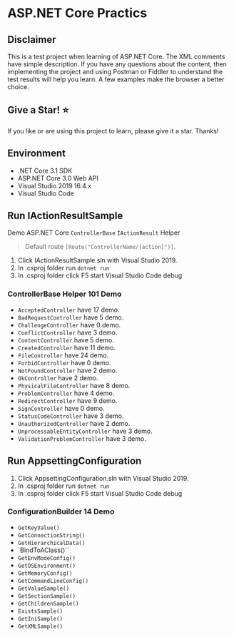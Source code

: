# ASP.NET Core Practics

## Disclaimer

This is a test project when learning of ASP.NET Core. The XML comments have simple description. If you have any questions about the content, then implementing the project and using Postman or Fiddler to understand the test results will help you learn. A few examples make the browser a better choice.

## Give a Star! :star:

If you like or are using this project to learn, please give it a star. Thanks!

## Environment

* .NET Core 3.1 SDK
* ASP.NET Core 3.0 Web API
* Visual Studio 2019 16.4.x
* Visual Studio Code

## Run IActionResultSample

Demo ASP.NET Core `ControllerBase` `IActionResult` Helper

> Default route `[Route("ControllerName/[action]")]`.<br>

1. Click IActionResultSample.sln with Visual Studio 2019.
2. In .csproj folder run `dotnet run` 
3. In .csproj folder click F5 start Visual Studio Code debug

### ControllerBase Helper 101 Demo

* `AcceptedController` have 17 demo.
* `BadRequestController` have 5 demo.
* `ChallengeController` have 0 demo.
* `ConflictController` have 3 demo.
* `ContentController` have 5 demo.
* `CreatedController` have 11 demo.
* `FileController` have 24 demo.
* `ForbidController` have 0 demo.
* `NotFoundController` have 2 demo.
* `OkController` have 2 demo.
* `PhysicalFileController` have 8 demo.
* `ProblemController` have 4 demo.
* `RedirectController` have 9 demo.
* `SignController` have 0 demo.
* `StatusCodeController` have 3 demo.
* `UnauthorizedController` have 2 demo.
* `UnprocessableEntityController` have 3 demo.
* `ValidationProblemController` have 3 demo.

## Run AppsettingConfiguration

1. Click AppsettingConfiguration.sln with Visual Studio 2019.
2. In .csproj folder run `dotnet run` 
3. In .csproj folder click F5 start Visual Studio Code debug

### ConfigurationBuilder 14 Demo

* `GetKeyValue()`
* `GetConnectionString()`
* `GetHierarchicalData()`
* `BindToAClass()``
* `GetEnvModeConfig()`
* `GetOSEnvironment()`
* `GetMemoryConfig()`
* `GetCommandLineConfig()`
* `GetValueSample()`
* `GetSectionSample()`
* `GetChildrenSample()`
* `ExistsSample()`
* `GetIniSample()`
* `GetXMLSample()`